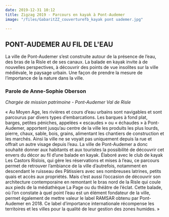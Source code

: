 ```yaml
---
date: 2019-12-31 10:12
title: Zigzag 2019 - Parcours en kayak à Pont-Audemer
image: "/files/GabaritZZ_couverturefb_kayak pont uademer.jpg"

---
```

## PONT-AUDEMER AU FIL DE L'EAU

La ville de Pont-Audemer s’est construite autour de la présence de l’eau, des bras de la Risle et de ses canaux. La balade en kayak invite à de nouvelles perspectives, à découvrir des points de vue insolites sur la ville médiévale, le paysage urbain. Une façon de prendre la mesure de l’importance de la nature dans la ville.

### Parole de Anne-Sophie Oberson

_Chargée de mission patrimoine - Pont-Audemer Val de Risle_

« Au Moyen Age, les rivières et cours d’eau urbains sont navigables et sont parcourus par divers types d’embarcations. Les barques à fond plat, barges, petites péniches, appelées « escaudes » ou « échaudes » à Pont-Audemer, apportent jusqu’au centre de la ville les produits les plus lourds, pierre, chaux, sable, bois, grains, alimentant les chantiers de construction et les marchés. Ainsi la ville ne se voyait pas uniquement depuis la rue et offrait un autre visage depuis l’eau. La ville de Pont-Audemer a donc souhaité donner aux habitants et aux touristes la possibilité de découvrir cet envers du décor au fil d’une balade en kayak. Élaboré avec le club de kayak Les Castors Rislois, qui gère les réservations et mises à l’eau, ce parcours permet de retrouver l’ambiance de la ville d’autrefois, notamment en descendant le ruisseau des Pâtissiers avec ses nombreuses latrines, petits quais et accès aux propriétés. Mais c’est aussi l’occasion de découvrir son architecture contemporaine en remontant le bras nord de la Risle qui coule aux pieds de la médiathèque La Page ou du théâtre de l’éclat. Cette balade, où l’on constate à quel point l’eau est un élément fondateur de la ville, permet également de mettre valeur le label RAMSAR obtenu par Pont-Audemer en 2018. Ce label d’importance internationale récompense les territoires et les villes pour la qualité de leur gestion des zones humides. »